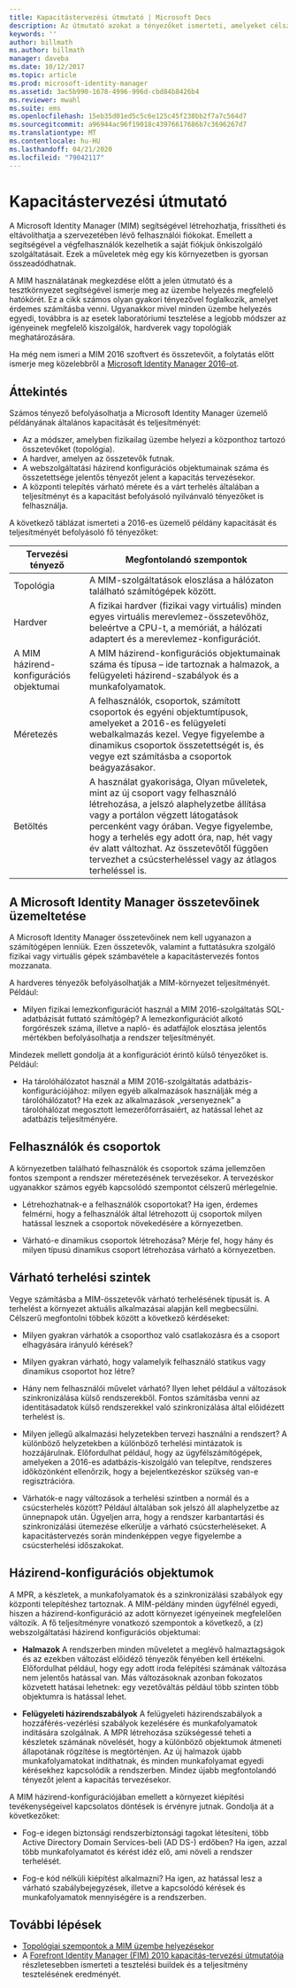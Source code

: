 ```yaml
---
title: Kapacitástervezési útmutató | Microsoft Docs
description: Az útmutató azokat a tényezőket ismerteti, amelyeket célszerű figyelembe venni a MIM 2016 üzembe helyezése előtt – ilyenek például a terhelésszintek és a szabályozási döntések.
keywords: ''
author: billmath
ms.author: billmath
manager: daveba
ms.date: 10/12/2017
ms.topic: article
ms.prod: microsoft-identity-manager
ms.assetid: 3ac5b990-1678-4996-996d-cbd84b8426b4
ms.reviewer: mwahl
ms.suite: ems
ms.openlocfilehash: 15eb35d01ed5c5c6e125c45f238bb2f7a7c564d7
ms.sourcegitcommit: a96944ac96f19018c43976617686b7c3696267d7
ms.translationtype: MT
ms.contentlocale: hu-HU
ms.lasthandoff: 04/21/2020
ms.locfileid: "79042117"
---
```

# <a name="capacity-planning-guide"></a>Kapacitástervezési útmutató<!--test-->

A Microsoft Identity Manager (MIM) segítségével létrehozhatja, frissítheti és eltávolíthatja a szervezetében lévő felhasználói fiókokat. Emellett a segítségével a végfelhasználók kezelhetik a saját fiókjuk önkiszolgáló szolgáltatásait. Ezek a műveletek még egy kis környezetben is gyorsan összeadódhatnak.

A MIM használatának megkezdése előtt a jelen útmutató és a tesztkörnyezet segítségével ismerje meg az üzembe helyezés megfelelő hatókörét. Ez a cikk számos olyan gyakori tényezővel foglalkozik, amelyet érdemes számításba venni. Ugyanakkor mivel minden üzembe helyezés egyedi, továbbra is az esetek laboratóriumi tesztelése a legjobb módszer az igényeinek megfelelő kiszolgálók, hardverek vagy topológiák meghatározására.

Ha még nem ismeri a MIM 2016 szoftvert és összetevőit, a folytatás előtt ismerje meg közelebbről a [Microsoft Identity Manager 2016-ot](microsoft-identity-manager-2016.md).

## <a name="overview"></a>Áttekintés

Számos tényező befolyásolhatja a Microsoft Identity Manager üzemelő példányának általános kapacitását és teljesítményét:

- Az a módszer, amelyben fizikailag üzembe helyezi a központhoz tartozó összetevőket (topológia).
- A hardver, amelyen az összetevők futnak.
- A webszolgáltatási házirend konfigurációs objektumainak száma és összetettsége jelentős tényezőt jelent a kapacitás tervezésekor.
- A központi telepítés várható mérete és a várt terhelés általában a teljesítményt és a kapacitást befolyásoló nyilvánvaló tényezőket is felhasználja.

A következő táblázat ismerteti a 2016-es üzemelő példány kapacitását és teljesítményét befolyásoló fő tényezőket:

| Tervezési tényező | Megfontolandó szempontok |
| ------------- | -------------- |
| Topológia | A MIM-szolgáltatások eloszlása a hálózaton található számítógépek között. |
| Hardver | A fizikai hardver (fizikai vagy virtuális) minden egyes virtuális merevlemez-összetevőhöz, beleértve a CPU-t, a memóriát, a hálózati adaptert és a merevlemez-konfigurációt. |
| A MIM házirend-konfigurációs objektumai | A MIM házirend-konfigurációs objektumainak száma és típusa – ide tartoznak a halmazok, a felügyeleti házirend-szabályok és a munkafolyamatok. |
| Méretezés | A felhasználók, csoportok, számított csoportok és egyéni objektumtípusok, amelyeket a 2016-es felügyeleti webalkalmazás kezel. Vegye figyelembe a dinamikus csoportok összetettségét is, és vegye ezt számításba a csoportok beágyazásakor. |
| Betöltés | A használat gyakorisága, Olyan műveletek, mint az új csoport vagy felhasználó létrehozása, a jelszó alaphelyzetbe állítása vagy a portálon végzett látogatások percenként vagy órában. Vegye figyelembe, hogy a terhelés egy adott óra, nap, hét vagy év alatt változhat. Az összetevőtől függően tervezhet a csúcsterheléssel vagy az átlagos terheléssel is. |

## <a name="hosting-microsoft-identity-manager-components"></a>A Microsoft Identity Manager összetevőinek üzemeltetése

A Microsoft Identity Manager összetevőinek nem kell ugyanazon a számítógépen lenniük. Ezen összetevők, valamint a futtatásukra szolgáló fizikai vagy virtuális gépek számbavétele a kapacitástervezés fontos mozzanata.

A hardveres tényezők befolyásolhatják a MIM-környezet teljesítményét. Például:

- Milyen fizikai lemezkonfigurációt használ a MIM 2016-szolgáltatás SQL-adatbázisát futtató számítógép? A lemezkonfigurációt alkotó forgórészek száma, illetve a napló- és adatfájlok elosztása jelentős mértékben befolyásolhatja a rendszer teljesítményét.

Mindezek mellett gondolja át a konfigurációt érintő külső tényezőket is. Például:

- Ha tárolóhálózatot használ a MIM 2016-szolgáltatás adatbázis-konfigurációjához: milyen egyéb alkalmazások használják még a tárolóhálózatot? Ha ezek az alkalmazások „versenyeznek” a tárolóhálózat megosztott lemezerőforrásaiért, az hatással lehet az adatbázis teljesítményére.

## <a name="users-and-groups"></a>Felhasználók és csoportok

A környezetben található felhasználók és csoportok száma jellemzően fontos szempont a rendszer méretezésének tervezésekor. A tervezéskor ugyanakkor számos egyéb kapcsolódó szempontot célszerű mérlegelnie.

- Létrehozhatnak-e a felhasználók csoportokat? Ha igen, érdemes felmérni, hogy a felhasználók által létrehozott új csoportok milyen hatással lesznek a csoportok növekedésére a környezetben.

- Várható-e dinamikus csoportok létrehozása? Mérje fel, hogy hány és milyen típusú dinamikus csoport létrehozása várható a környezetben.

## <a name="expected-load-levels"></a>Várható terhelési szintek

Vegye számításba a MIM-összetevők várható terhelésének típusát is. A terhelést a környezet aktuális alkalmazásai alapján kell megbecsülni. Célszerű megfontolni többek között a következő kérdéseket:

- Milyen gyakran várhatók a csoporthoz való csatlakozásra és a csoport elhagyására irányuló kérések?

- Milyen gyakran várható, hogy valamelyik felhasználó statikus vagy dinamikus csoportot hoz létre?

- Hány nem felhasználói művelet várható? Ilyen lehet például a változások szinkronizálása külső rendszerekből. Fontos számításba venni az identitásadatok külső rendszerekkel való szinkronizálása által előidézett terhelést is.

- Milyen jellegű alkalmazási helyzetekben tervezi használni a rendszert? A különböző helyzetekben a különböző terhelési mintázatok is hozzájárulnak. Előfordulhat például, hogy az ügyfélszámítógépek, amelyeken a 2016-es adatbázis-kiszolgáló van telepítve, rendszeres időközönként ellenőrzik, hogy a bejelentkezéskor szükség van-e regisztrációra.

- Várhatók-e nagy változások a terhelési szintben a normál és a csúcsterhelés között? Például általában sok jelszó áll alaphelyzetbe az ünnepnapok után. Ügyeljen arra, hogy a rendszer karbantartási és szinkronizálási ütemezése elkerülje a várható csúcsterheléseket. A kapacitástervezés során mindenképpen vegye figyelembe a csúcsterhelési időszakokat.

## <a name="policy-configuration-objects"></a>Házirend-konfigurációs objektumok

A MPR, a készletek, a munkafolyamatok és a szinkronizálási szabályok egy központi telepítéshez tartoznak. A MIM-példány minden ügyfélnél egyedi, hiszen a házirend-konfiguráció az adott környezet igényeinek megfelelően változik. A fő teljesítményre vonatkozó szempontok a következő, a (z) webszolgáltatási házirend konfigurációs objektumai:

- **Halmazok** A rendszerben minden műveletet a meglévő halmaztagságok és az ezekben változást előidéző tényezők fényében kell értékelni. Előfordulhat például, hogy egy adott iroda felépítési számának változása nem jelentős hatással van. Más változásoknak azonban fokozatos közvetett hatásai lehetnek: egy vezetőváltás például több szinten több objektumra is hatással lehet.

- **Felügyeleti házirendszabályok** A felügyeleti házirendszabályok a hozzáférés-vezérlési szabályok kezelésére és munkafolyamatok indítására szolgálnak. A MPR létrehozása szükségessé teheti a készletek számának növelését, hogy a különböző objektumok átmeneti állapotának rögzítése is megtörténjen. Az új halmazok újabb munkafolyamatokat indíthatnak, és minden munkafolyamat egyedi kérésekhez kapcsolódik a rendszerben. Mindez újabb megfontolandó tényezőt jelent a kapacitás tervezésekor.

A MIM házirend-konfigurációjában emellett a környezet kiépítési tevékenységeivel kapcsolatos döntések is érvényre jutnak. Gondolja át a következőket:

- Fog-e idegen biztonsági rendszerbiztonsági tagokat létesíteni, több Active Directory Domain Services-beli (AD DS-) erdőben? Ha igen, azzal több munkafolyamatot és kérést idéz elő, ami növeli a rendszer terhelését.

- Fog-e kód nélküli kiépítést alkalmazni? Ha igen, az hatással lesz a várható szabálybejegyzések, illetve a kapcsolódó kérések és munkafolyamatok mennyiségére is a rendszerben.

## <a name="next-steps"></a>További lépések

- [Topológiai szempontok a MIM üzembe helyezésekor](topology-considerations.md)
- A [Forefront Identity Manager (FIM) 2010 kapacitás-tervezési útmutatója](https://www.microsoft.com/en-us/download/details.aspx?id=7437) részletesebben ismerteti a tesztelési buildek és a teljesítmény tesztelésének eredményét.
